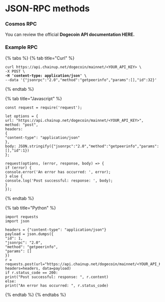 # JSON-RPC methods

### Cosmos RPC

You can review the official **Dogecoin API documentation HERE.**&#x20;

### Example RPC

{% tabs %}
{% tab title="Curl" %}
<pre><code>curl https://api.chainup.net/dogecoin/mainnet/&#x3C;YOUR_API_KEY> \
-X POST \
<strong>-H 'content-type: application/json' \
</strong>--data '{"jsonrpc":"2.0","method":"getpeerinfo","params":[],"id":32}'
</code></pre>
{% endtab %}

{% tab title="Javascript" %}
```
const request = require('request');

let options = {
url: "https://api.chainup.net/dogecoin/mainnet/<YOUR_API_KEY>",
method: "post",
headers:
{
"content-type": "application/json"
},
body: JSON.stringify({"jsonrpc":"2.0","method":"getpeerinfo","params":[],"id":1})
};

request(options, (error, response, body) => {
if (error) {
console.error('An error has occurred: ', error);
} else {
console.log('Post successful: response: ', body);
}
});
```
{% endtab %}

{% tab title="Python" %}
```
import requests
import json

headers = {"content-type": "application/json"}
payload = json.dumps({
"id": 1,
"jsonrpc": "2.0",
"method": "getpeerinfo",
"params": []
})
r = requests.post(url="https://api.chainup.net/dogecoin/mainnet/<YOUR_API_KEY>", headers=headers, data=payload)
if r.status_code == 200:
print("Post successful: response: ", r.content)
else:
print("An error has occurred: ", r.status_code)
```
{% endtab %}
{% endtabs %}

